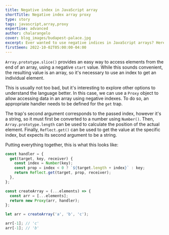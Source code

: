 ```yaml
---
title: Negative index in JavaScript array
shortTitle: Negative index array proxy
type: story
tags: javascript,array,proxy
expertise: advanced
author: chalarangelo
cover: blog_images/budapest-palace.jpg
excerpt: Ever wanted to use negative indices in JavaScript arrays? Here's a simple way to do it using a Proxy.
firstSeen: 2022-10-02T05:00:00-04:00
---
```


`Array.prototype.slice()` provides an easy way to access elements from the end of an array, using a negative `start` value. While this sounds convenient, the resulting value is an array, so it's necessary to use an index to get an individual element.

This is usually not too bad, but it's interesting to explore other options to understand the language better. In this case, we can use a `Proxy` object to allow accessing data in an array using negative indexes. To do so, an appropriate handler needs to be defined for the `get` trap.

The trap's second argument corresponds to the passed index, however it's a string, so it must first be converted to a number using `Number()`. Then, `Array.prototype.length` can be used to calculate the position of the actual element. Finally, `Reflect.get()` can be used to get the value at the specific index, but expects its second argument to be a string.

Putting everything together, this is what this looks like:

```js
const handler = {
  get(target, key, receiver) {
    const index = Number(key);
    const prop = index < 0 ? `${target.length + index}` : key;
    return Reflect.get(target, prop, receiver);
  },
};

const createArray = (...elements) => {
  const arr = [...elements];
  return new Proxy(arr, handler);
};

let arr = createArray('a', 'b', 'c');

arr[-1]; // 'c'
arr[-1]; // 'b'
```
